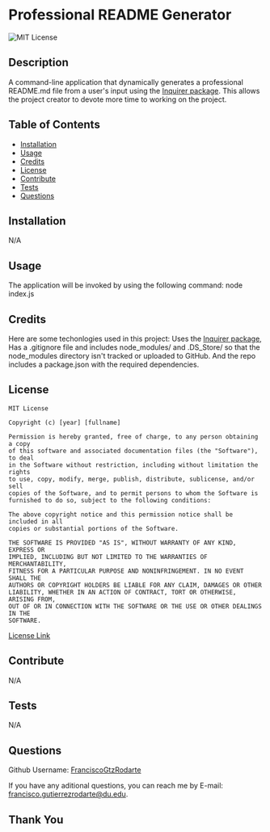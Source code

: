  
  # Professional README Generator
  
![MIT License](https://img.shields.io/badge/license-MIT%20License-green)
  
## Description

A command-line application that dynamically generates a professional README.md file from a user's input using the [Inquirer package](https://www.npmjs.com/package/inquirer/v/8.2.4). This allows the project creator to devote more time to working on the project.
 
 ## Table of Contents  

 
- [Installation](#installation)
- [Usage](#usage)
- [Credits](#credits)
- [License](#license)
- [Contribute](#contribute)
- [Tests](#tests)
- [Questions](#questions)

## Installation

N/A
 
## Usage


The application will be invoked by using the following command: node index.js
 
 
## Credits


Here are some techonlogies used in this project: Uses the [Inquirer package](https://www.npmjs.com/package/inquirer/v/8.2.4), Has a .gitignore file and includes node_modules/ and .DS_Store/ so that the node_modules directory isn't tracked or uploaded to GitHub. And the repo includes a package.json with the required dependencies.
 
 
## License

 
    MIT License

    Copyright (c) [year] [fullname]
    
    Permission is hereby granted, free of charge, to any person obtaining a copy
    of this software and associated documentation files (the "Software"), to deal
    in the Software without restriction, including without limitation the rights
    to use, copy, modify, merge, publish, distribute, sublicense, and/or sell
    copies of the Software, and to permit persons to whom the Software is
    furnished to do so, subject to the following conditions:
    
    The above copyright notice and this permission notice shall be included in all
    copies or substantial portions of the Software.
    
    THE SOFTWARE IS PROVIDED "AS IS", WITHOUT WARRANTY OF ANY KIND, EXPRESS OR
    IMPLIED, INCLUDING BUT NOT LIMITED TO THE WARRANTIES OF MERCHANTABILITY,
    FITNESS FOR A PARTICULAR PURPOSE AND NONINFRINGEMENT. IN NO EVENT SHALL THE
    AUTHORS OR COPYRIGHT HOLDERS BE LIABLE FOR ANY CLAIM, DAMAGES OR OTHER
    LIABILITY, WHETHER IN AN ACTION OF CONTRACT, TORT OR OTHERWISE, ARISING FROM,
    OUT OF OR IN CONNECTION WITH THE SOFTWARE OR THE USE OR OTHER DEALINGS IN THE
    SOFTWARE.  
[License Link](https://www.mit.edu/~amini/LICENSE.md)

## Contribute

N/A

## Tests

 N/A


## Questions

Github Username: [FranciscoGtzRodarte](https://github.com/FranciscoGtzRodarte)

If you have any aditional questions, you can reach me by E-mail: [francisco.gutierrezrodarte@du.edu](francisco.gutierrezrodarte@du.edu).


## Thank You
  